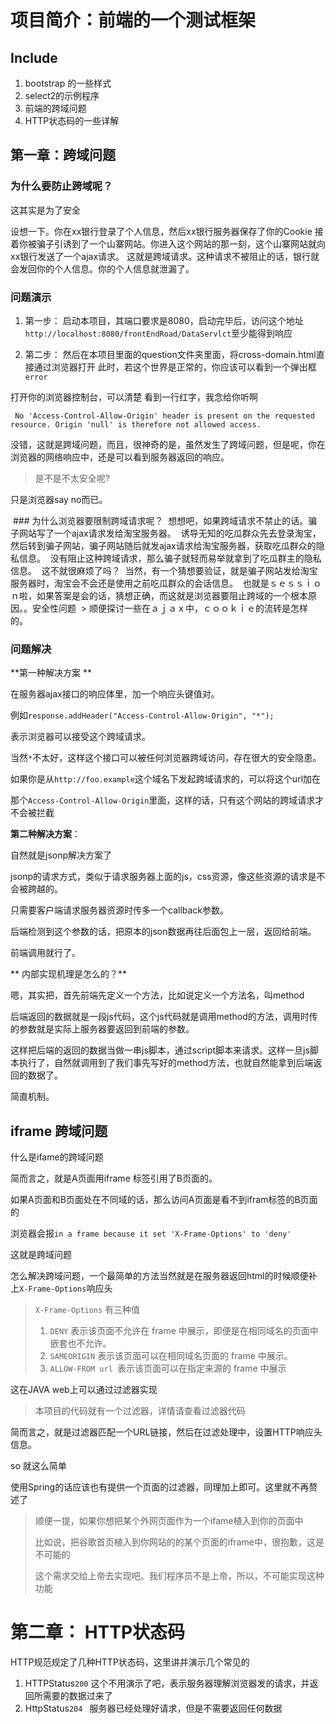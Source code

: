 # 项目简介：前端的一个测试框架  
## Include
1. bootstrap 的一些样式
2. select2的示例程序
3. 前端的跨域问题
4. HTTP状态码的一些详解

## 第一章：跨域问题

### 为什么要防止跨域呢？

这其实是为了安全

设想一下。你在xx银行登录了个人信息，然后xx银行服务器保存了你的Cookie
接着你被骗子引诱到了一个山寨网站。你进入这个网站的那一刻，这个山寨网站就向xx银行发送了一个ajax请求。
这就是跨域请求。这种请求不被阻止的话，银行就会发回你的个人信息。你的个人信息就泄漏了。

### 问题演示

1. 第一步：
  启动本项目，其端口要求是8080，启动完毕后，访问这个地址`http://localhost:8080/frontEndRoad/DataServlct`至少能得到响应  

2. 第二步：
  然后在本项目里面的question文件夹里面，将cross-domain.html直接通过浏览器打开
  此时，若这个世界是正常的，你应该可以看到一个弹出框`error`

  打开你的浏览器控制台，可以清楚  看到一行红字，我念给你听啊

  ` No 'Access-Control-Allow-Origin' header is present on the requested resource. Origin 'null' is therefore not allowed access.`

  没错，这就是跨域问题，而且，很神奇的是，虽然发生了跨域问题，但是呢，你在浏览器的网络响应中，还是可以看到服务器返回的响应。

  > 是不是不太安全呢?

  只是浏览器say no而已。
  
  ### 为什么浏览器要限制跨域请求呢？
  想想吧，如果跨域请求不禁止的话。骗子网站写了一个ajax请求发给淘宝服务器。
  诱导无知的吃瓜群众先去登录淘宝，然后转到骗子网站，骗子网站随后就发ajax请求给淘宝服务器，获取吃瓜群众的隐私信息。
  没有阻止这种跨域请求，那么骗子就轻而易举就拿到了吃瓜群主的隐私信息。
  这不就很麻烦了吗？
  当然，有一个猜想要验证，就是骗子网站发给淘宝服务器时，淘宝会不会还是使用之前吃瓜群众的会话信息。
  也就是ｓｅｓｓｉｏｎ啦，如果答案是会的话，猜想正确，而这就是浏览器要阻止跨域的一个根本原因。。安全性问题
  > 顺便探讨一些在ａｊａｘ中，ｃｏｏｋｉｅ的流转是怎样的。

  ### 问题解决  

  **第一种解决方案 **

  在服务器ajax接口的响应体里，加一个响应头键值对。

  例如`response.addHeader("Access-Control-Allow-Origin", "*");`

  表示浏览器可以接受这个跨域请求。

  当然`*`不太好，这样这个接口可以被任何浏览器跨域访问，存在很大的安全隐患。

  如果你是从`http://foo.example`这个域名下发起跨域请求的，可以将这个url加在

  那个`Access-Control-Allow-Origin`里面，这样的话，只有这个网站的跨域请求才不会被拦截

  **第二种解决方案**：

  自然就是jsonp解决方案了

  jsonp的请求方式，类似于请求服务器上面的js，css资源，像这些资源的请求是不会被跨越的。

  只需要客户端请求服务器资源时传多一个callback参数。

  后端检测到这个参数的话，把原本的json数据再往后面包上一层，返回给前端。

  前端调用就行了。

  ** 内部实现机理是怎么的？**

  嗯，其实把，首先前端先定义一个方法，比如说定义一个方法名，叫method

  后端返回的数据就是一段js代码，这个js代码就是调用method的方法，调用时传的参数就是实际上服务器要返回到前端的参数。

  这样把后端的返回的数据当做一串js脚本，通过script脚本来请求。这样一旦js脚本执行了，自然就调用到了我们事先写好的method方法，也就自然能拿到后端返回的数据了。

  简直机制。

  ## iframe 跨域问题

  什么是ifame的跨域问题

  简而言之，就是A页面用iframe 标签引用了B页面的。

  如果A页面和B页面处在不同域的话，那么访问A页面是看不到ifram标签的B页面的

  浏览器会报`in a frame because it set 'X-Frame-Options' to 'deny'`

  这就是跨域问题

  怎么解决跨域问题，一个最简单的方法当然就是在服务器返回html的时候顺便补上`X-Frame-Options`响应头

  > `X-Frame-Options` 有三种值
  >
  > 1. `DENY` 表示该页面不允许在 frame 中展示，即便是在相同域名的页面中嵌套也不允许。
  > 2. `SAMEORIGIN` 表示该页面可以在相同域名页面的 frame 中展示。
  > 3. `ALLOW-FROM url `表示该页面可以在指定来源的 frame 中展示

  这在JAVA web上可以通过过滤器实现

  > 本项目的代码就有一个过滤器，详情请查看过滤器代码

  简而言之，就是过滤器匹配一个URL链接，然后在过滤处理中，设置HTTP响应头信息。

  so 就这么简单

  使用Spring的话应该也有提供一个页面的过滤器，同理加上即可。这里就不再赘述了

  > 顺便一提，如果你想把某个外网页面作为一个ifame植入到你的页面中
  >
  > 比如说，把谷歌首页植入到你网站的的某个页面的iframe中，很抱歉，这是不可能的
  >
  > 这个需求交给上帝去实现吧。我们程序员不是上帝，所以，不可能实现这种功能

  # 第二章： HTTP状态码

  HTTP规范规定了几种HTTP状态码，这里讲并演示几个常见的

  1. HTTPStatus`200` 这个不用演示了吧，表示服务器理解浏览器发的请求，并返回所需要的数据过来了
  2. HttpStatus`204 ` 服务器已经处理好请求，但是不需要返回任何数据

  ​

  ​

  ​

  ​

  ​

  ​


